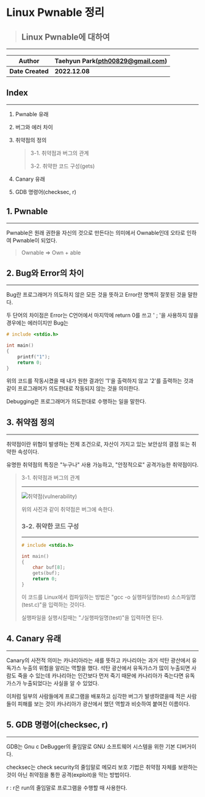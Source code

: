 # Linux Pwnable 정리

> ## Linux Pwnable에 대하여

---

| Author           | Taehyun Park(pth00829@gmail.com) |
| ---------------- | -------------------------------- |
| **Date Created** | **2022.12.08**                   |





## Index

---

1. Pwnable 유래

2. 버그와 에러 차이

3. 취약점의 정의

   > 3-1. 취약점과 버그의 관계
   >
   > 3-2. 취약한 코드 구성(gets)

4. Canary 유래

5. GDB 명령어(checksec, r)



## 1. Pwnable

---

Pwnable은 원래 권한을 자신의 것으로 만든다는 의미에서 Ownable인데 오타로 인하여 Pwnable이 되었다.

> Ownable => Own + able



## 2. Bug와 Error의 차이

---

Bug란 프로그래머가 의도하지 않은 모든 것을 뜻하고 Error란 명백히 잘못된 것을 말한다.

두 단어의 차이점은 Error는 C언어에서 마지막에 return 0를 쓰고 ' ; '을 사용하지 않을 경우에는 에러이지만 Bug는 

```c
# include <stdio.h>

int main()
{
    printf("1");
    return 0;
}
```

위의 코드를 작동시켰을 때 내가 원한 결과인 '1'을 출력하지 않고 '2'를 출력하는 것과 같이 프로그래머가 의도한대로 작동되지 않는 것을 의미한다.

Debugging은 프로그래머가 의도한대로 수행하는 일을 말한다.



## 3. 취약점 정의

---

취약점이란 위협이 발생하는 전제 조건으로, 자산이 가지고 있는 보안상의 결점 또는 취약한 속성이다.

유명한 취약점의 특징은 "누구나" 사용 가능하고, "안정적으로" 공격가능한 취약점이다.

>  3-1. 취약점과 버그의 관계
>
> ---
>
> ![취약점(vulnerability)](https://t1.daumcdn.net/cfile/tistory/99B0964A5C4370D40A)
>
> 위의 사진과 같이 취약점은 버그에 속한다.
>
> 
>
> ### 3-2. 취약한 코드 구성
>
> ---
>
> ```c
> # include <stdio.h>
> 
> int main()
> {
>     char buf[8];
>     gets(buf);
>     return 0;
> }
> ```
>
> 이 코드를 Linux에서 컴파일하는 방법은 "gcc -o 실행파일명(test) 소스파일명(test.c)"을 입력하는 것이다.
>
> 실행파일을 실행시킬때는 "./실행파일명(test)"을 입력하면 된다.



## 4. Canary 유래

---

Canary의 사전적 의미는 카나리아라는 새를 뜻하고 카나리아는 과거 석탄 광산에서 유독가스 누출의 위험을 알리는 역할을 했다. 석탄 광산에서 유독가스가 많이 누출되면 사람도 죽을 수 있는데 카나리아는 인간보다 먼저 죽기 때문에 카나리아가 죽는다면 유독가스가 누출되었다는 사실을 알 수 있었다. 

이처럼 일부의 사람들에게 프로그램을 배포하고 심각한 버그가 발생하였을때 적은 사람들이 피해를 보는 것이 카나리아가 광산에서 했던 역할과 비슷하여 붙여진 이름이다.



## 5. GDB 명령어(checksec, r)

---

GDB는 Gnu c DeBugger의 줄임말로 GNU 소프트웨어 시스템을 위한 기본 디버거이다.

checksec는 check security의 줄임말로 메모리 보호 기법은 취약점 자체를 보완하는 것이 아닌 취약점을 통한 공격(exploit)을 막는 방법이다.

r : r은 run의 줄임말로 프로그램을 수행할 때 사용한다.